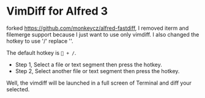 # VimDiff for Alfred 3

forked https://github.com/monkeycz/alfred-fastdiff, I removed iterm and filemerge support because I just want to use only vimdiff. I also changed the hotkey to use '/' replace '\'.

The default hotkey is ` + /`.

* Step 1, Select a file or text segment then press the hotkey.
* Step 2, Select another file or text segment then press the hotkey.

Well, the vimdiff will be launched in a full screen of Terminal and diff your selected.
